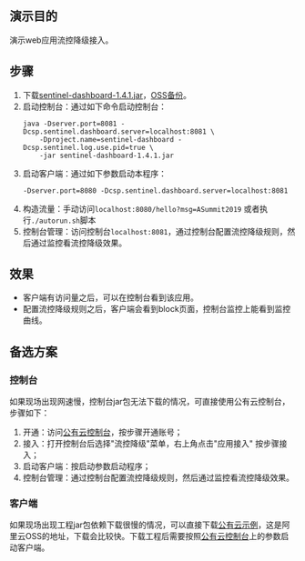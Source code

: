 ## 演示目的

演示web应用流控降级接入。

## 步骤

1. 下载[sentinel-dashboard-1.4.1.jar](https://github.com/alibaba/Sentinel/releases/download/1.4.1/sentinel-dashboard-1.4.1.jar)，[OSS备份](http://ahas-debug-beijing.oss-cn-beijing.aliyuncs.com/ASummit2019/dashboard/sentinel-dashboard-1.4.1.jar)。
2. 启动控制台：通过如下命令启动控制台：
    ```shell
    java -Dserver.port=8081 -Dcsp.sentinel.dashboard.server=localhost:8081 \
        -Dproject.name=sentinel-dashboard -Dcsp.sentinel.log.use.pid=true \
        -jar sentinel-dashboard-1.4.1.jar 
    ```
3. 启动客户端：通过如下参数启动本程序：
    ```shell
    -Dserver.port=8080 -Dcsp.sentinel.dashboard.server=localhost:8081
    ```
4. 构造流量：手动访问`localhost:8080/hello?msg=ASummit2019` 或者执行`./autorun.sh`脚本
5. 控制台管理：访问控制台`localhost:8081`，通过控制台配置流控降级规则，然后通过监控看流控降级效果。

## 效果

- 客户端有访问量之后，可以在控制台看到该应用。
- 配置流控降级规则之后，客户端会看到block页面，控制台监控上能看到监控曲线。


## 备选方案

### 控制台

如果现场出现网速慢，控制台jar包无法下载的情况，可直接使用公有云控制台，步骤如下：

1. 开通：访问[公有云控制台](http://ahas.console.aliyun.com)，按步骤开通账号；
2. 接入：打开控制台后选择"流控降级"菜单，右上角点击"应用接入" 按步骤接入；
3. 启动客户端：按启动参数启动程序；
4. 控制台管理：通过控制台配置流控降级规则，然后通过监控看流控降级效果。

### 客户端

如果现场出现工程jar包依赖下载很慢的情况，可以直接下载[公有云示例](http://ahasoss-cn-hangzhou.oss-cn-hangzhou.aliyuncs.com/sdk/1.1.2/ahas-sentinel-sdk-demo.jar)，这是阿里云OSS的地址，下载会比较快。下载工程后需要按照[公有云控制台](http://ahas.console.aliyun.com)上的参数启动客户端。
